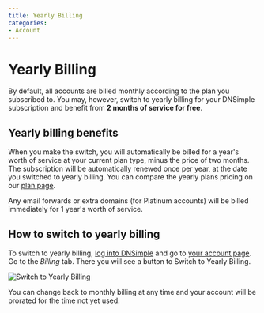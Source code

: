 ```yaml
---
title: Yearly Billing
categories:
- Account
---
```


# Yearly Billing

By default, all accounts are billed monthly according to the plan you subscribed to. You may, however, switch to yearly billing for your DNSimple subscription and benefit from **2 months of service for free**.


## Yearly billing benefits

When you make the switch, you will automatically be billed for a year's worth of service at your current plan type, minus the price of two months. The subscription will be automatically renewed once per year, at the date you switched to yearly billing. You can compare the yearly plans pricing on our [plan page](https://dnsimple.com/pricing).

<info>
Any email forwards or extra domains (for Platinum accounts) will be billed immediately for 1 year's worth of service.
</info>


## How to switch to yearly billing

To switch to yearly billing, [log into DNSimple](https://dnsimple.com/login) and go to [your account page](https://dnsimple.com/account). Go to the *Billing* tab. There you will see a button to Switch to Yearly Billing.

![Switch to Yearly Billing](http://cl.ly/image/121G372o2F3k/SwitchToYearlyBilling.jpg)

You can change back to monthly billing at any time and your account will be prorated for the time not yet used.
